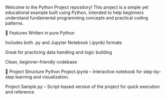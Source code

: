 Welcome to the Python Project repository! This project is a simple yet educational example built using Python, intended to help beginners understand fundamental programming concepts and practical coding patterns.

🚀 Features
Written in pure Python

Includes both .py and Jupyter Notebook (.ipynb) formats

Great for practicing data handling and logic building

Clean, beginner-friendly codebase

📂 Project Structure
Python Project.ipynb – Interactive notebook for step-by-step learning and visualization.

Project Sample.py – Script-based version of the project for quick execution and reference.
